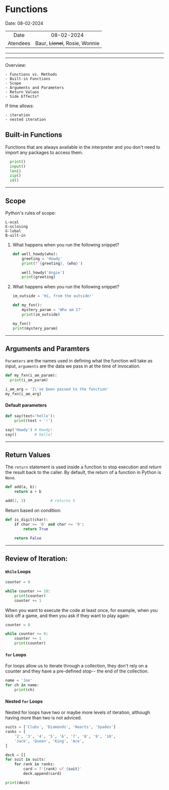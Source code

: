 # Functions
Date: 08-02-2024

|  |  |
| :-----------: |:-------------:|
| Date          | 08-02-2024    |
| Atendees      | Baur, ~~Lionel~~, Rosie, Wonnie |


---
---

Overview:

    - Functions vs. Methods
    - Built-in Functions
    - Scope
    - Arguments and Parameters
    - Return Values
    - Side Effects*

If time allows:

    - iteration
    - nested iteration

## Built-in Functions
Functions that are always available in the interpreter and you don't need to import any packages to access them.
```python
  print()
  input()
  len()
  zip()
  id()
```

---

## Scope
Python's rules of scope:

    L-ocal
    E-nclosing
    G-lobal
    B-uilt-in

1. What happens when you run the following snippet?
    ```python
    def well_howdy(who):
        greeting = 'Howdy'
        print(f'{greeting}, {who}')

        well_howdy('Angie')
        print(greeting)
    ```

2. What happens when you run the following snippet?
    ```python
    im_outside = 'Hi, from the outside!'

    def my_fxn():
        mystery_param = 'Who am I?'
        print(im_outside)

    my_fxn()
    print(mystery_param)
    ```

---

## Arguments and Paramters
`Paramters` are the names used in defining what the function will take as input, `arguments` are the data we pass in at the time of invocation.

```python
def my_fxn(i_am_param):
  print(i_am_param)

i_am_arg = 'I\'ve been passed to the function'
my_fxn(i_am_arg)
```
#### Default parameters
```python
def say(text='hello'):
    print(text + '!')

say('Howdy') # Howdy!
say()        # hello!
```

---

## Return Values
The `return` statement is used inside a function to stop execution and _return_ the result back to the caller. By default, the return of a function in Python is `None`.

```python
def add(a, b):
    return a + b

add(2, 3)           # returns 5
```

Return based on condition:
```python
def is_digit(char):
    if char >= '0' and char <= '9':
        return True

    return False
```

---
## Review of Iteration:
#### `While` Loops

```python
counter = 0

while counter >= 10:
    print(counter)
    counter += 1
```

When you want to execute the code at least once, for example, when you kick off a game, and then you ask if they want to play again:

```python
counter = 0

while counter <= 0:
    counter += 1
    print(counter)
```
#### `for` Loops

For loops allow us to iterate through a collection, they don't rely on a counter and they have a pre-defined stop-- the end of the collection.

```python
name = 'Joe'
for ch in name:
    print(ch)
```

#### Nested `for` Loops
Nested for loops have two or maybe more levels of iteration, although having more than two is not adviced.

```python
suits = ['Clubs', 'Diamonds', 'Hearts', 'Spades']
ranks = [
    '2', '3', '4', '5', '6', '7', '8', '9', '10',
    'Jack', 'Queen', 'King', 'Ace',
]

deck = []
for suit in suits:
    for rank in ranks:
        card = f'{rank} of {suit}'
        deck.append(card)

print(deck)
```
